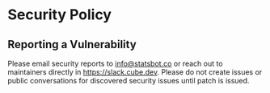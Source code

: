 # Security Policy

## Reporting a Vulnerability

Please email security reports to info@statsbot.co or reach out to maintainers directly in https://slack.cube.dev.
Please do not create issues or public conversations for discovered security issues until patch is issued.

